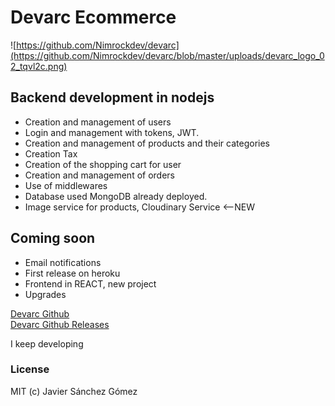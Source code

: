 # Devarc Ecommerce


![https://github.com/Nimrockdev/devarc](https://github.com/Nimrockdev/devarc/blob/master/uploads/devarc_logo_02_tqvl2c.png)


## Backend development in nodejs

- Creation and management of users
- Login and management with tokens, JWT.
- Creation and management of products and their categories
- Creation Tax
- Creation of the shopping cart for user
- Creation and management of orders
- Use of middlewares
- Database used MongoDB already deployed.
- Image service for products, Cloudinary Service <--NEW

## Coming soon
- Email notifications
- First release on heroku
- Frontend in REACT, new project
- Upgrades  
  
  
[Devarc Github](https://github.com/Nimrockdev/devarc)  
[Devarc Github Releases](https://github.com/Nimrockdev/devarc/releases)  



I keep developing


### License
MIT (c) Javier Sánchez Gómez
